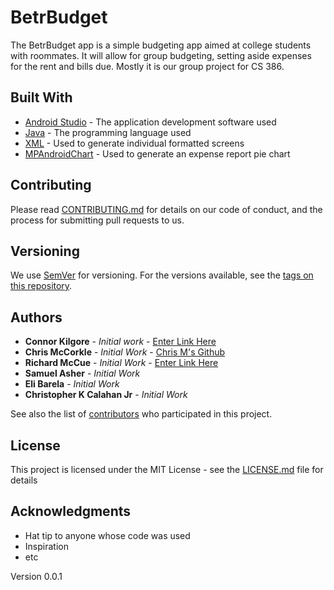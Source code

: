 # BetrBudget

The BetrBudget app is a simple budgeting app aimed at college students with roommates. It will allow for group budgeting, setting aside expenses for the rent and bills due. Mostly it is our group project for CS 386.


## Built With

* [Android Studio](https://developer.android.com/docs) - The application development software used
* [Java](https://www.java.com/en/download/help/whatis_java.html) - The programming language used
* [XML](https://www.xml.com/) - Used to generate individual formatted screens
* [MPAndroidChart](https://github.com/PhilJay/MPAndroidChart) - Used to generate an expense report pie chart

## Contributing

Please read [CONTRIBUTING.md](https://gist.github.com/PurpleBooth/b24679402957c63ec426) for details on our code of conduct, and the process for submitting pull requests to us.

## Versioning

We use [SemVer](http://semver.org/) for versioning. For the versions available, see the [tags on this repository](https://github.com/ChrisCalah/BetrBudget/tags). 

## Authors

* **Connor Kilgore** - *Initial work* - [Enter Link Here](https://google.com)
* **Chris McCorkle** - *Initial Work* - [Chris M's Github](https://github.com/Chris-McCorkle)
* **Richard McCue** - *Initial Work* - [Enter Link Here](https://google.com)
* **Samuel Asher** - *Initial Work* 
* **Eli Barela** - *Initial Work*
* **Christopher K Calahan Jr** - *Initial Work*

See also the list of [contributors](https://github.com/ChrisCalah/BetrBudget/graphs/contributors) who participated in this project.

## License

This project is licensed under the MIT License - see the [LICENSE.md](LICENSE.md) file for details

## Acknowledgments

* Hat tip to anyone whose code was used
* Inspiration
* etc

Version 0.0.1
